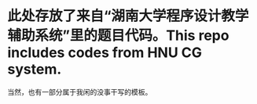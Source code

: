 # 此处存放了来自“湖南大学程序设计教学辅助系统”里的题目代码。This repo includes codes from HNU CG system.

当然，也有一部分属于我闲的没事干写的模板。
